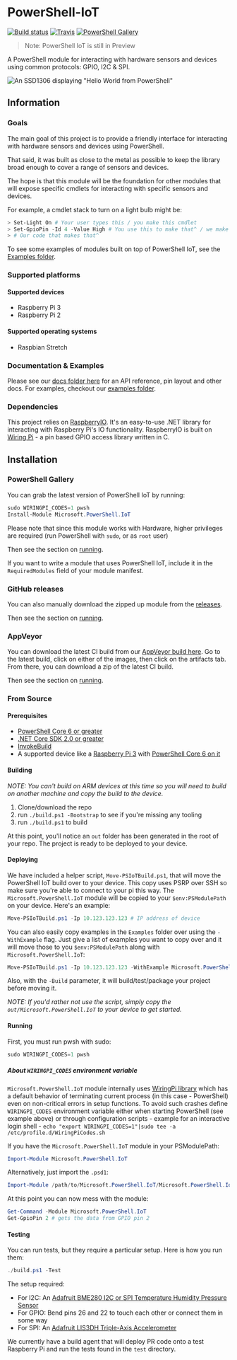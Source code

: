 # PowerShell-IoT

[![Build status](https://ci.appveyor.com/api/projects/status/ipvxu77rxb5ou8gb?svg=true)](https://ci.appveyor.com/project/PowerShell/powershell-iot)
[![Travis](https://img.shields.io/travis/rust-lang/rust.svg?logo=travis)](https://travis-ci.com/PowerShell/PowerShell-IoT)
[![PowerShell Gallery](https://img.shields.io/powershellgallery/v/Microsoft.PowerShell.IoT.svg)](https://www.powershellgallery.com/packages/Microsoft.PowerShell.IoT/)

> Note: PowerShell IoT is still in Preview

A PowerShell module for interacting with hardware sensors and devices using common protocols: GPIO, I2C & SPI.

![An SSD1306 displaying "Hello World from PowerShell"](https://pbs.twimg.com/media/DV8c8Y3V4Ac7PaH.jpg:small)

## Information

### Goals

The main goal of this project is to provide a friendly interface for interacting with hardware sensors and devices using PowerShell.

That said,
it was built as close to the metal as possible to keep the library broad enough to cover a range of sensors and devices.

The hope is that this module will be the foundation for other modules that will expose specific cmdlets for interacting with specific sensors and devices.

For example, a cmdlet stack to turn on a light bulb might be:

```powershell
> Set-Light On # Your user types this / you make this cmdlet
> Set-GpioPin -Id 4 -Value High # You use this to make that^ / we make this cmdlet
> # Our code that makes that^
```

To see some examples of modules built on top of PowerShell IoT, see the [Examples folder](/Examples).

### Supported platforms

#### Supported devices

* Raspberry Pi 3
* Raspberry Pi 2

#### Supported operating systems

* Raspbian Stretch

### Documentation & Examples

Please see our [docs folder here](/docs) for an API reference, pin layout and other docs. For examples, checkout our [examples folder](/Examples).

### Dependencies

This project relies on [RaspberryIO](https://github.com/unosquare/raspberryio).
It's an easy-to-use .NET library for interacting with Raspberry Pi's IO functionality.
RaspberryIO is built on [Wiring Pi](http://wiringpi.com/) -
a pin based GPIO access library written in C.

## Installation

### PowerShell Gallery

You can grab the latest version of PowerShell IoT by running:

```powershell
sudo WIRINGPI_CODES=1 pwsh
Install-Module Microsoft.PowerShell.IoT
```

Please note that since this module works with Hardware, higher privileges are required (run PowerShell with `sudo`, or as `root` user) 

Then see the section on [running](#running).

If you want to write a module that uses PowerShell IoT, include it in the `RequiredModules` field of your module manifest.

### GitHub releases

You can also manually download the zipped up module from the [releases](https://github.com/PowerShell/PowerShell-IoT/releases).

Then see the section on [running](#running).

### AppVeyor

You can download the latest CI build from our [AppVeyor build here](https://ci.appveyor.com/project/PowerShell/powershell-iot).
Go to the latest build, click on either of the images, then click on the artifacts tab.
From there, you can download a zip of the latest CI build.

Then see the section on [running](#running).

### From Source

#### Prerequisites

* [PowerShell Core 6 or greater](https://github.com/PowerShell/PowerShell/releases)
* [.NET Core SDK 2.0 or greater](https://www.microsoft.com/net/download/)
* [InvokeBuild](https://www.powershellgallery.com/packages/InvokeBuild/)
* A supported device like a [Raspberry Pi 3](https://www.raspberrypi.org/) with [PowerShell Core 6 on it](https://github.com/powershell/powershell#get-powershell)

#### Building

_NOTE: You can't build on ARM devices at this time so you will need to build on another machine and copy the build to the device._

1. Clone/download the repo
2. run `./build.ps1 -Bootstrap` to see if you're missing any tooling
3. run `./build.ps1` to build

At this point, you'll notice an `out` folder has been generated in the root of your repo.
The project is ready to be deployed to your device.

#### Deploying

We have included a helper script, `Move-PSIoTBuild.ps1`,
that will move the PowerShell IoT build over to your device.
This copy uses PSRP over SSH so make sure you're able to connect to your pi this way.
The `Microsoft.PowerShell.IoT` module will be copied to your `$env:PSModulePath` on your device.
Here's an example:

```powershell
Move-PSIoTBuild.ps1 -Ip 10.123.123.123 # IP address of device
```

You can also easily copy examples in the `Examples` folder over using the `-WithExample` flag.
Just give a list of examples you want to copy over and it will move those to you `$env:PSModulePath` along with `Microsoft.PowerShell.IoT`:

```powershell
Move-PSIoTBuild.ps1 -Ip 10.123.123.123 -WithExample Microsoft.PowerShell.IoT.Plant,Microsoft.PowerShell.IoT.SSD1306
```

Also, with the `-Build` parameter,
it will build/test/package your project before moving it.

_NOTE: If you'd rather not use the script, simply copy the `out/Microsoft.PowerShell.IoT` to your device to get started._

#### Running

First, you must run pwsh with sudo:

```powershell
sudo WIRINGPI_CODES=1 pwsh
```

##### About `WIRINGPI_CODES` environment variable

`Microsoft.PowerShell.IoT` module internally uses [WiringPi library](http://wiringpi.com/reference/setup) which has a default behavior of terminating current process (in this case - PowerShell) even on non-critical errors in setup functions.
To avoid such crashes define `WIRINGPI_CODES` environment variable either when starting PowerShell (see example above) or through configuration scripts - example for an interactive login shell - `echo "export WIRINGPI_CODES=1"|sudo tee -a /etc/profile.d/WiringPiCodes.sh`

If you have the `Microsoft.PowerShell.IoT` module in your PSModulePath:

```powershell
Import-Module Microsoft.PowerShell.IoT
```

Alternatively, just import the `.psd1`:

```powershell
Import-Module /path/to/Microsoft.PowerShell.IoT/Microsoft.PowerShell.IoT.psd1
```

At this point you can now mess with the module:

```powershell
Get-Command -Module Microsoft.PowerShell.IoT
Get-GpioPin 2 # gets the data from GPIO pin 2
```

#### Testing

You can run tests, but they require a particular setup. Here is how you run them:

```powershell
./build.ps1 -Test
```

The setup required:

* For I2C: An [Adafruit BME280 I2C or SPI Temperature Humidity Pressure Sensor](https://www.adafruit.com/product/2652)
* For GPIO: Bend pins 26 and 22 to touch each other or connect them in some way
* For SPI:  An [Adafruit LIS3DH Triple-Axis Accelerometer](https://www.adafruit.com/product/2809)

We currently have a build agent that will deploy PR code onto a test Raspberry Pi and run the tests found in the `test` directory.

